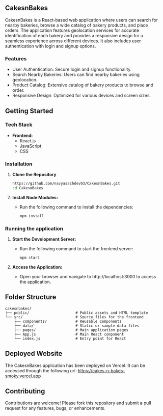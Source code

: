 ## CakesnBakes

CakesnBakes is a React-based web application where users can search for nearby bakeries, browse a wide catalog of bakery products, and place orders. The application features geolocation services for accurate identification of each bakery and provides a responsive design for a seamless experience across different devices. It also includes user authentication with login and signup options.

### Features

- User Authentication: Secure login and signup functionality.
- Search Nearby Bakeries: Users can find nearby bakeries using geolocation.
- Product Catalog: Extensive catalog of bakery products to browse and order.
- Responsive Design: Optimized for various devices and screen sizes.

## Getting Started

### Tech Stack

- **Frontend:**
  - React.js
  - JavaScript
  - CSS

### Installation

1. **Clone the Repository**

   ```bash
   https://github.com/navyasachdev03/CakesnBakes.git
   cd CakesnBakes
   ```

2. **Install Node Modules:**
    - Run the following command to install the dependencies:
      ```sh
      npm install
      ```

### Running the application

1. **Start the Development Server:**
    - Run the following command to start the frontend server:
      ```sh
      npm start
      ```

2. **Access the Application:**
    - Open your browser and navigate to http://localhost:3000 to access the application.

## Folder Structure

```plaintext
cakesnbakes/
├── public/                     # Public assets and HTML template
└── src/                        # Source files for the frontend
    ├── components/             # Reusable components
    ├── data/                   # Static or sample data files
    ├── pages/                  # Main application pages
    ├── App.js                  # Main React component
    └── index.js                # Entry point for React
```

## Deployed Website

The CakesnBakes application has been deployed on Vercel. It can be accessed through the following url: https://cakes-n-bakes-smoky.vercel.app

## Contributing

Contributions are welcome! Please fork this repository and submit a pull request for any features, bugs, or enhancements.
